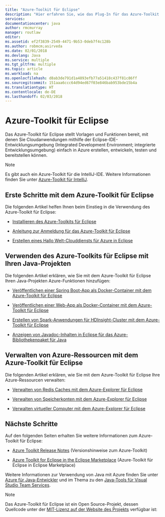 ```yaml
---
title: "Azure-Toolkit für Eclipse"
description: "Hier erfahren Sie, wie das Plug-In für das Azure-Toolkit für Eclipse Sie beim Erstellen und Bereitstellen von Cloudanwendungen in Azure unterstützt."
services: 
documentationcenter: java
author: rmcmurray
manager: routlaw
editor: 
ms.assetid: ef2f3839-2549-4471-9b53-0deb7f4c128b
ms.author: robmcm;asirveda
ms.date: 02/01/2018
ms.devlang: Java
ms.service: multiple
ms.tgt_pltfrm: multiple
ms.topic: article
ms.workload: na
ms.openlocfilehash: d8ab3de791d1a4893efb77a51418c437f81c86ff
ms.sourcegitcommit: 151aaa6ccc64d94ed67f03e846bab953bde15b4a
ms.translationtype: HT
ms.contentlocale: de-DE
ms.lasthandoff: 02/03/2018
---
```

# <a name="azure-toolkit-for-eclipse"></a>Azure-Toolkit für Eclipse

Das Azure-Toolkit für Eclipse stellt Vorlagen und Funktionen bereit, mit denen Sie Cloudanwendungen mithilfe der Eclipse-IDE-Entwicklungsumgebung (Integrated Development Environment; integrierte Entwicklungsumgebung) einfach in Azure erstellen, entwickeln, testen und bereitstellen können.

> [!NOTE]
> 
> Es gibt auch ein Azure-Toolkit für die IntelliJ-IDE. Weitere Informationen finden Sie unter [Azure-Toolkit für IntelliJ](../intellij/azure-toolkit-for-intellij.md).
> 

## <a name="get-started-with-the-azure-toolkit-for-eclipse"></a>Erste Schritte mit dem Azure-Toolkit für Eclipse
Die folgenden Artikel helfen Ihnen beim Einstieg in die Verwendung des Azure-Toolkit für Eclipse:

* [Installieren des Azure-Toolkits für Eclipse](azure-toolkit-for-eclipse-installation.md)

* [Anleitung zur Anmeldung für das Azure-Toolkit für Eclipse](azure-toolkit-for-eclipse-sign-in-instructions.md)

* [Erstellen eines Hallo Welt-Clouddiensts für Azure in Eclipse](azure-toolkit-for-eclipse-create-hello-world-web-app.md)

## <a name="use-the-azure-toolkit-for-eclipse-with-your-java-projects"></a>Verwenden des Azure-Toolkits für Eclipse mit Ihren Java-Projekten
Die folgenden Artikel erklären, wie Sie mit dem Azure-Toolkit für Eclipse Ihren Java-Projekten Azure-Funktionen hinzufügen:

* [Veröffentlichen einer Spring Boot-App als Docker-Container mit dem Azure-Toolkit für Eclipse](azure-toolkit-for-eclipse-publish-spring-boot-docker-app.md)

* [Veröffentlichen einer Web-App als Docker-Container mit dem Azure-Toolkit für Eclipse](azure-toolkit-for-eclipse-publish-as-docker-container.md)

* [Erstellen von Spark-Anwendungen für HDInsight-Cluster mit dem Azure-Toolkit für Eclipse](/azure/hdinsight/hdinsight-apache-spark-eclipse-tool-plugin)

* [Anzeigen von Javadoc-Inhalten in Eclipse für das Azure-Bibliothekenpaket für Java](azure-toolkit-for-eclipse-displaying-javadoc-content-for-azure-libraries.md)

## <a name="manage-azure-resources-using-the-azure-toolkit-for-eclipse"></a>Verwalten von Azure-Ressourcen mit dem Azure-Toolkit für Eclipse
Die folgenden Artikel erklären, wie Sie mit dem Azure-Toolkit für Eclipse Ihre Azure-Ressourcen verwalten:

* [Verwalten von Redis Caches mit dem Azure-Explorer für Eclipse](azure-toolkit-for-eclipse-managing-redis-caches-using-azure-explorer.md)

* [Verwalten von Speicherkonten mit dem Azure-Explorer für Eclipse](azure-toolkit-for-eclipse-managing-storage-accounts-using-azure-explorer.md)

* [Verwalten virtueller Computer mit dem Azure-Explorer für Eclipse](azure-toolkit-for-eclipse-managing-virtual-machines-using-azure-explorer.md)

## <a name="next-steps"></a>Nächste Schritte

Auf den folgenden Seiten erhalten Sie weitere Informationen zum Azure-Toolkit für Eclipse:

* [Azure Toolkit Release Notes](https://github.com/Microsoft/azure-tools-for-java/releases) (Versionshinweise zum Azure-Toolkit)

* [Azure Toolkit for Eclipse in the Eclipse Marketplace](http://marketplace.eclipse.org/content/azure-toolkit-eclipse) (Azure-Toolkit für Eclipse in Eclipse Marketplace)

Weitere Informationen zur Verwendung von Java mit Azure finden Sie unter [Azure für Java-Entwickler](https://docs.microsoft.com/java/azure/) und im Thema zu den [Java-Tools für Visual Studio Team Services](https://java.visualstudio.com/).

<!-- [!INCLUDE [azure-toolkit-for-eclipse-additional-resources](../includes/azure-toolkit-for-eclipse-additional-resources.md)] -->

> [!NOTE]
> 
> Das Azure-Toolkit für Eclipse ist ein Open Source-Projekt, dessen Quellcode unter der [MIT-Lizenz auf der Website des Projekts](https://github.com/microsoft/azure-tools-for-java) verfügbar ist:
> 

<!-- URL List -->

[Azure for Java Developers]: https://docs.microsoft.com/java/azure
[Java Tools for Visual Studio Team Services]: https://java.visualstudio.com/

<!-- Temporarily Deprecated URLs -->

<!-- [Deploying large deployments](azure-toolkit-for-eclipse-deploying-large-deployments.md) -->
<!-- [How to Maintain Session Data with Session Affinity]: http://go.microsoft.com/fwlink/?LinkID=699539 -->
<!-- [How to Use Co-located Caching]: http://go.microsoft.com/fwlink/?LinkID=699542 -->
<!-- [How to Use Dedicated Caching]: http://go.microsoft.com/fwlink/?LinkID=699543 -->
<!-- [How to Use JMS with AMQP 1.0 in Azure with Eclipse]: http://go.microsoft.com/fwlink/?LinkID=699544 -->
<!-- [How to Use SSL Offloading]: http://go.microsoft.com/fwlink/?LinkID=699545 -->
<!-- [SSL Offloading]: http://go.microsoft.com/fwlink/?LinkID=699549 -->
<!-- [Using the Azure Service Runtime Library in JSP]: http://go.microsoft.com/fwlink/?LinkID=699551 -->
<!-- [How to Authenticate Web Users with Azure Access Control Service Using Eclipse]: /azure/active-directory/active-directory-java-authenticate-users-access-control-eclipse.md -->
<!-- [Debug a Java Web App on Azure in Eclipse]: /azure/app-service-web/app-service-web-debug-java-web-app-in-eclipse.md -->
<!-- [Debugging Azure Applications in Eclipse]: azure-toolkit-for-eclipse-debugging-azure-applications.md -->

<!-- Legacy MSDN URL = https://msdn.microsoft.com/library/azure/hh694271.aspx -->
